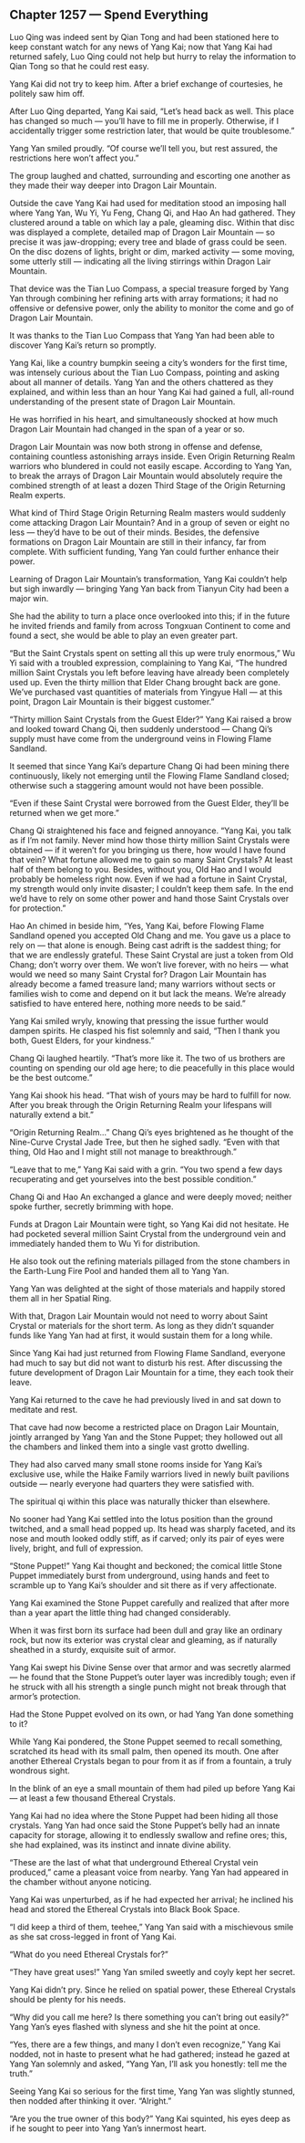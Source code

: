 ## Chapter 1257 — Spend Everything

Luo Qing was indeed sent by Qian Tong and had been stationed here to keep constant watch for any news of Yang Kai; now that Yang Kai had returned safely, Luo Qing could not help but hurry to relay the information to Qian Tong so that he could rest easy.

Yang Kai did not try to keep him. After a brief exchange of courtesies, he politely saw him off.

After Luo Qing departed, Yang Kai said, “Let’s head back as well. This place has changed so much — you’ll have to fill me in properly. Otherwise, if I accidentally trigger some restriction later, that would be quite troublesome.”

Yang Yan smiled proudly. “Of course we’ll tell you, but rest assured, the restrictions here won’t affect you.”

The group laughed and chatted, surrounding and escorting one another as they made their way deeper into Dragon Lair Mountain.

Outside the cave Yang Kai had used for meditation stood an imposing hall where Yang Yan, Wu Yi, Yu Feng, Chang Qi, and Hao An had gathered. They clustered around a table on which lay a pale, gleaming disc. Within that disc was displayed a complete, detailed map of Dragon Lair Mountain — so precise it was jaw-dropping; every tree and blade of grass could be seen. On the disc dozens of lights, bright or dim, marked activity — some moving, some utterly still — indicating all the living stirrings within Dragon Lair Mountain.

That device was the Tian Luo Compass, a special treasure forged by Yang Yan through combining her refining arts with array formations; it had no offensive or defensive power, only the ability to monitor the come and go of Dragon Lair Mountain.

It was thanks to the Tian Luo Compass that Yang Yan had been able to discover Yang Kai’s return so promptly.

Yang Kai, like a country bumpkin seeing a city’s wonders for the first time, was intensely curious about the Tian Luo Compass, pointing and asking about all manner of details. Yang Yan and the others chattered as they explained, and within less than an hour Yang Kai had gained a full, all-round understanding of the present state of Dragon Lair Mountain.

He was horrified in his heart, and simultaneously shocked at how much Dragon Lair Mountain had changed in the span of a year or so.

Dragon Lair Mountain was now both strong in offense and defense, containing countless astonishing arrays inside. Even Origin Returning Realm warriors who blundered in could not easily escape. According to Yang Yan, to break the arrays of Dragon Lair Mountain would absolutely require the combined strength of at least a dozen Third Stage of the Origin Returning Realm experts.

What kind of Third Stage Origin Returning Realm masters would suddenly come attacking Dragon Lair Mountain? And in a group of seven or eight no less — they’d have to be out of their minds. Besides, the defensive formations on Dragon Lair Mountain are still in their infancy, far from complete. With sufficient funding, Yang Yan could further enhance their power.

Learning of Dragon Lair Mountain’s transformation, Yang Kai couldn’t help but sigh inwardly — bringing Yang Yan back from Tianyun City had been a major win.

She had the ability to turn a place once overlooked into this; if in the future he invited friends and family from across Tongxuan Continent to come and found a sect, she would be able to play an even greater part.

“But the Saint Crystals spent on setting all this up were truly enormous,” Wu Yi said with a troubled expression, complaining to Yang Kai, “The hundred million Saint Crystals you left before leaving have already been completely used up. Even the thirty million that Elder Chang brought back are gone. We’ve purchased vast quantities of materials from Yingyue Hall — at this point, Dragon Lair Mountain is their biggest customer.”

“Thirty million Saint Crystals from the Guest Elder?” Yang Kai raised a brow and looked toward Chang Qi, then suddenly understood — Chang Qi’s supply must have come from the underground veins in Flowing Flame Sandland.

It seemed that since Yang Kai’s departure Chang Qi had been mining there continuously, likely not emerging until the Flowing Flame Sandland closed; otherwise such a staggering amount would not have been possible.

“Even if these Saint Crystal were borrowed from the Guest Elder, they’ll be returned when we get more.”

Chang Qi straightened his face and feigned annoyance. “Yang Kai, you talk as if I’m not family. Never mind how those thirty million Saint Crystals were obtained — if it weren’t for you bringing us there, how would I have found that vein? What fortune allowed me to gain so many Saint Crystals? At least half of them belong to you. Besides, without you, Old Hao and I would probably be homeless right now. Even if we had a fortune in Saint Crystal, my strength would only invite disaster; I couldn’t keep them safe. In the end we’d have to rely on some other power and hand those Saint Crystals over for protection.”

Hao An chimed in beside him, “Yes, Yang Kai, before Flowing Flame Sandland opened you accepted Old Chang and me. You gave us a place to rely on — that alone is enough. Being cast adrift is the saddest thing; for that we are endlessly grateful. These Saint Crystal are just a token from Old Chang; don’t worry over them. We won’t live forever, with no heirs — what would we need so many Saint Crystal for? Dragon Lair Mountain has already become a famed treasure land; many warriors without sects or families wish to come and depend on it but lack the means. We’re already satisfied to have entered here, nothing more needs to be said.”

Yang Kai smiled wryly, knowing that pressing the issue further would dampen spirits. He clasped his fist solemnly and said, “Then I thank you both, Guest Elders, for your kindness.”

Chang Qi laughed heartily. “That’s more like it. The two of us brothers are counting on spending our old age here; to die peacefully in this place would be the best outcome.”

Yang Kai shook his head. “That wish of yours may be hard to fulfill for now. After you break through the Origin Returning Realm your lifespans will naturally extend a bit.”

“Origin Returning Realm…” Chang Qi’s eyes brightened as he thought of the Nine-Curve Crystal Jade Tree, but then he sighed sadly. “Even with that thing, Old Hao and I might still not manage to breakthrough.”

“Leave that to me,” Yang Kai said with a grin. “You two spend a few days recuperating and get yourselves into the best possible condition.”

Chang Qi and Hao An exchanged a glance and were deeply moved; neither spoke further, secretly brimming with hope.

Funds at Dragon Lair Mountain were tight, so Yang Kai did not hesitate. He had pocketed several million Saint Crystal from the underground vein and immediately handed them to Wu Yi for distribution.

He also took out the refining materials pillaged from the stone chambers in the Earth-Lung Fire Pool and handed them all to Yang Yan.

Yang Yan was delighted at the sight of those materials and happily stored them all in her Spatial Ring.

With that, Dragon Lair Mountain would not need to worry about Saint Crystal or materials for the short term. As long as they didn’t squander funds like Yang Yan had at first, it would sustain them for a long while.

Since Yang Kai had just returned from Flowing Flame Sandland, everyone had much to say but did not want to disturb his rest. After discussing the future development of Dragon Lair Mountain for a time, they each took their leave.

Yang Kai returned to the cave he had previously lived in and sat down to meditate and rest.

That cave had now become a restricted place on Dragon Lair Mountain, jointly arranged by Yang Yan and the Stone Puppet; they hollowed out all the chambers and linked them into a single vast grotto dwelling.

They had also carved many small stone rooms inside for Yang Kai’s exclusive use, while the Haike Family warriors lived in newly built pavilions outside — nearly everyone had quarters they were satisfied with.

The spiritual qi within this place was naturally thicker than elsewhere.

No sooner had Yang Kai settled into the lotus position than the ground twitched, and a small head popped up. Its head was sharply faceted, and its nose and mouth looked oddly stiff, as if carved; only its pair of eyes were lively, bright, and full of expression.

“Stone Puppet!” Yang Kai thought and beckoned; the comical little Stone Puppet immediately burst from underground, using hands and feet to scramble up to Yang Kai’s shoulder and sit there as if very affectionate.

Yang Kai examined the Stone Puppet carefully and realized that after more than a year apart the little thing had changed considerably.

When it was first born its surface had been dull and gray like an ordinary rock, but now its exterior was crystal clear and gleaming, as if naturally sheathed in a sturdy, exquisite suit of armor.

Yang Kai swept his Divine Sense over that armor and was secretly alarmed — he found that the Stone Puppet’s outer layer was incredibly tough; even if he struck with all his strength a single punch might not break through that armor’s protection.

Had the Stone Puppet evolved on its own, or had Yang Yan done something to it?

While Yang Kai pondered, the Stone Puppet seemed to recall something, scratched its head with its small palm, then opened its mouth. One after another Ethereal Crystals began to pour from it as if from a fountain, a truly wondrous sight.

In the blink of an eye a small mountain of them had piled up before Yang Kai — at least a few thousand Ethereal Crystals.

Yang Kai had no idea where the Stone Puppet had been hiding all those crystals. Yang Yan had once said the Stone Puppet’s belly had an innate capacity for storage, allowing it to endlessly swallow and refine ores; this, she had explained, was its instinct and innate divine ability.

“These are the last of what that underground Ethereal Crystal vein produced,” came a pleasant voice from nearby. Yang Yan had appeared in the chamber without anyone noticing.

Yang Kai was unperturbed, as if he had expected her arrival; he inclined his head and stored the Ethereal Crystals into Black Book Space.

“I did keep a third of them, teehee,” Yang Yan said with a mischievous smile as she sat cross-legged in front of Yang Kai.

“What do you need Ethereal Crystals for?”

“They have great uses!” Yang Yan smiled sweetly and coyly kept her secret.

Yang Kai didn’t pry. Since he relied on spatial power, these Ethereal Crystals should be plenty for his needs.

“Why did you call me here? Is there something you can’t bring out easily?” Yang Yan’s eyes flashed with slyness and she hit the point at once.

“Yes, there are a few things, and many I don’t even recognize,” Yang Kai nodded, not in haste to present what he had gathered; instead he gazed at Yang Yan solemnly and asked, “Yang Yan, I’ll ask you honestly: tell me the truth.”

Seeing Yang Kai so serious for the first time, Yang Yan was slightly stunned, then nodded after thinking it over. “Alright.”

“Are you the true owner of this body?” Yang Kai squinted, his eyes deep as if he sought to peer into Yang Yan’s innermost heart.